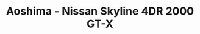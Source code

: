 ---
layout: product
title: "Aoshima - Nissan Skyline 4DR 2000 GT-X"
price: "TBA" 
desc: "N/A"
img_path: "/assets/img/AO42717.jpg"
brand: "N/A"
available: false
special_offer: false
new: false
soon: false
cat: "010000"
subcat: "013700"
subsubcat: "0N/A"
sifra: "AO42717"
popular: true
---